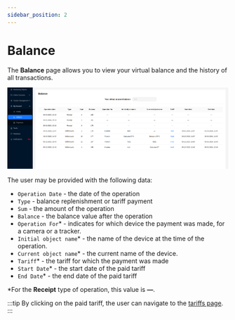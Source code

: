 ```yaml
---
sidebar_position: 2
---
```


# Balance

The **Balance** page allows you to view your virtual balance and the history of all transactions.

![](./imgs/balance-en.png)

The user may be provided with the following data:
- `Operation Date` - the date of the operation
- `Type` - balance replenishment or tariff payment
- `Sum` - the amount of the operation
- `Balance` - the balance value after the operation
- `Operation For`* - indicates for which device the payment was made, for a camera or a tracker.
- `Initial object name`* - the name of the device at the time of the operation.
- `Current object name`* - the current name of the device.
- `Tariff`* - the tariff for which the payment was made
- `Start Date`* - the start date of the paid tariff
- `End Date`* - the end date of the paid tariff

*For the **Receipt** type of operation, this value is **—**.

:::tip
By clicking on the paid tariff, the user can navigate to the [tariffs page](/tariffs).
:::
